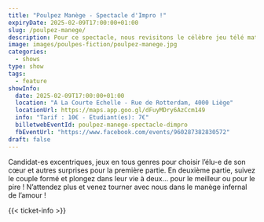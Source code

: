 ```yaml
---
title: "Poulpez Manège - Spectacle d'Impro !"
expiryDate: 2025-02-09T17:00:00+01:00
slug: /poulpez-manege/
description: Pour ce spectacle, nous revisitons le célèbre jeu télé matrimonial « Tournez Manège ! » à notre façon et en impro !
image: images/poulpes-fiction/poulpez-manege.jpg
categories:
  - shows
type: show  
tags:
  - feature
showInfo:
  date: 2025-02-09T17:00:00+01:00 
  location: "A La Courte Echelle - Rue de Rotterdam, 4000 Liège" 
  locationUrl: https://maps.app.goo.gl/dFuyMDry6AzCcm149
  info: "Tarif : 10€ - Etudiant(es): 7€"
  billetwebEventId: poulpez-manege-spectacle-dimpro
  fbEventUrl: "https://www.facebook.com/events/960287382830572"
draft: false
---
```


Candidat-es excentriques, jeux en tous genres pour choisir l’élu-e de son cœur et autres surprises pour la première partie.
En deuxième partie, suivez le couple formé et plongez dans leur vie à deux… pour le meilleur ou pour le pire !
N’attendez plus et venez tourner avec nous dans le manège infernal de l’amour !

{{< ticket-info >}}